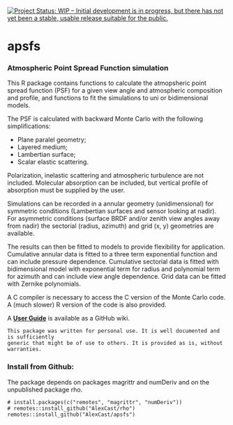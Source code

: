 [![Project Status: WIP – Initial development is in progress, but there has not yet been a stable, usable release suitable for the public.](http://www.repostatus.org/badges/latest/wip.svg)](http://www.repostatus.org/#wip) 
# apsfs

### Atmospheric Point Spread Function simulation

This R package contains functions to calculate the atmopsheric point spread function (PSF) for a given view angle and atmospheric composition and profile, and functions to fit the simulations to uni or bidimensional models.

The PSF is calculated with backward Monte Carlo with the following simplifications:
* Plane paralel geometry;
* Layered medium;
* Lambertian surface;
* Scalar elastic scattering.

Polarization, inelastic scattering and atmospheric turbulence are not included. Molecular absorption can be included, but vertical profile of absorption must be supplied by the user.

Simulations can be recorded in a annular geometry (unidimensional) for symmetric conditions (Lambertian surfaces and sensor looking at nadir). For asymmetric conditions (surface BRDF and/or zenith view angles away from nadir) the sectorial (radius, azimuth) and grid (x, y) geometries are available.

The results can then be fitted to models to provide flexibility for application. Cumulative annular data is fitted to a three term exponential function and can include pressure dependence. Cumulative sectorial data is fitted with bidimensional model with exponential term for radius and polynomial term for azimuth and can include view angle dependence. Grid data can be fitted with Zernike polynomials.

A C compiler is necessary to access the C version of the Monte Carlo code. A (much slower) R version of the code is also provided.

A [**User Guide**](https://github.com/AlexCast/apsfs/wiki) is available as a GitHub wiki.

```
This package was written for personal use. It is well documented and is sufficiently 
generic that might be of use to others. It is provided as is, without warranties.
```

### Install from Github:

The package depends on packages magrittr and numDeriv and on the unpublished package rho.

```
# install.packages(c("remotes", "magrittr", "numDeriv"))
# remotes::install_github("AlexCast/rho")
remotes::install_github("AlexCast/apsfs")
```

